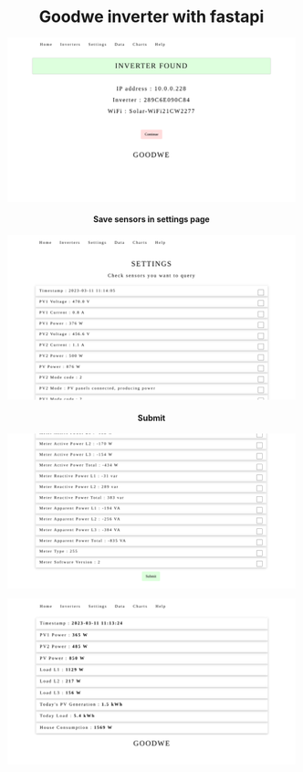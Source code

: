 <h1 align="center">Goodwe inverter with fastapi</h1>

<p align="center">
 <img src="https://github.com/3p1463k/fastgoodwe/blob/main/static/img/home1.png" alt="HOME1">
</p>


<h4 align="center">Save sensors in settings page</h4>


<p align="center">
 <img src="https://github.com/3p1463k/fastgoodwe/blob/main/static/img/set1.png" alt="SET1">
</p>

<h4 align="center">Submit</h4>

<p align="center">
 <img src="https://github.com/3p1463k/fastgoodwe/blob/main/static/img/set2.png" alt="SET1">
</p>

<p align="center">
 <img src="https://github.com/3p1463k/fastgoodwe/blob/main/static/img/query.png" alt="SET1">
</p>

